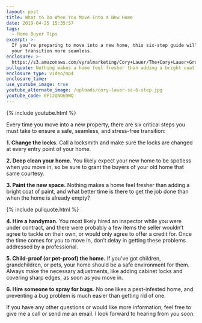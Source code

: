 ```yaml
---
layout: post
title: What to Do When You Move Into a New Home
date: 2019-04-25 15:35:57
tags:
  - Home Buyer Tips
excerpt: >-
  If you’re preparing to move into a new home, this six-step guide will make
  your transition more seamless.
enclosure: >-
  https://s3.amazonaws.com/vyralmarketing/Cory+Lauer/The+Cory+Lauer+Group-+What+to+Do+When+You+Move+Into+a+New+Home.mp4
pullquote: Nothing makes a home feel fresher than adding a bright coat of paint.
enclosure_type: video/mp4
enclosure_time:
use_youtube_image: true
youtube_alternate_image: /uploads/cory-lauer-ss-6-step.jpg
youtube_code: 0Pi2QNOG9WQ
---
```


{% include youtube.html %}

Every time you move into a new property, there are six critical steps you must take to ensure a safe, seamless, and stress-free transition:

**1\. Change the locks.** Call a locksmith and make sure the locks are changed at every entry point of your home.&nbsp;

**2\. Deep clean your home.** You likely expect your new home to be spotless when you move in, so be sure to grant the buyers of your old home that same courtesy.&nbsp;

**3\. Paint the new space.** Nothing makes a home feel fresher than adding a bright coat of paint, and what better time is there to get the job done than when the home is already empty?&nbsp;

{% include pullquote.html %}

**4\. Hire a handyman.** You most likely hired an inspector while you were under contract, and there were probably a few items the seller wouldn’t agree to tackle on their own, or would only agree to offer a credit for. Once the time comes for you to move in, don’t delay in getting these problems addressed by a professional.&nbsp;

**5\. Child-proof (or pet-proof) the home.** If you’ve got children, grandchildren, or pets, your home should be a safe environment for them. Always make the necessary adjustments, like adding cabinet locks and covering sharp edges, as soon as you move in.&nbsp;

**6\. Hire someone to spray for bugs.** No one likes a pest-infested home, and preventing a bug problem is much easier than getting rid of one.&nbsp;

If you have any other questions or would like more information, feel free to give me a call or send me an email. I look forward to hearing from you soon.